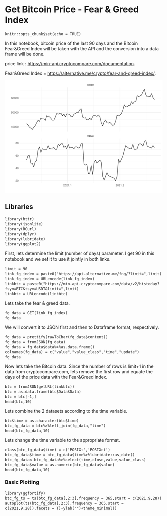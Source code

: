 # Get Bitcoin Price - Fear & Greed Index

```{r setup, include=FALSE}
knitr::opts_chunk$set(echo = TRUE)
```

In this notebook, bitcoin price of the last 90 days and the Bitcoin Fear&Greed Index will be taken 
with the API and the conversion into a data frame will be done.

<p>price link : <a href="https://min-api.cryptocompare.com/documentation" class="uri">https://min-api.cryptocompare.com/documentation</a>.</p>
<p>Fear&Greed Index = <a href="https://alternative.me/crypto/fear-and-greed-index/" class="uri">https://alternative.me/crypto/fear-and-greed-index/</a>.</p>

![btc](https://github.com/tolg6/btc_fg_index/blob/main/unnamed-chunk-8-1.png?raw=true)

## Libraries
```{r,warning = FALSE,message = FALSE}
library(httr)
library(jsonlite)
library(RCurl)
library(dplyr)
library(lubridate)
library(ggplot2)
```

First, lets determine the limit (number of days) parameter. I get 90 in this notebook and we set it to use it jointly in both links.

```{r,warning = FALSE,message = FALSE}
limit = 90
link_fg_index = paste0("https://api.alternative.me/fng/?limit=",limit)
link_fg_index = URLencode(link_fg_index)
linkbtc = paste0("https://min-api.cryptocompare.com/data/v2/histoday?fsym=BTC&tsym=USDT&limit=",limit)
linkbtc = URLencode(linkbtc)
```

Lets take the fear & greed data.

```{r,warning = FALSE,message = FALSE}
fg_data = GET(link_fg_index)
fg_data
```

We will convert it to JSON first and then to Dataframe format, respectively.

```{r,warning = FALSE,message = FALSE}
fg_data = prettify(rawToChar(fg_data$content))
fg_data = fromJSON(fg_data)
fg_data = fg_data$data%>%as.data.frame()
colnames(fg_data) = c("value","value_class","time","update")
fg_data
```

Now lets take the Bitcoin data.
Since the number of rows is limit+1 in the data from cryptocompare.com, 
lets remove the first row and equate the days of the price data with the Fear&Greed index.

```{r,warning = FALSE,message = FALSE}
btc = fromJSON(getURL(linkbtc))
btc = as.data.frame(btc$Data$Data)
btc = btc[-1,]
head(btc,10)
```


Lets combine the 2 datasets according to the time variable.

```{r,warning = FALSE,message = FALSE}
btc$time = as.character(btc$time)
btc_fg_data = btc%>%left_join(fg_data,"time")
head(btc_fg_data,10)
```

Lets change the time variable to the appropriate format.

```{r,warning = FALSE,message = FALSE}
class(btc_fg_data$time) = c('POSIXt','POSIXct')
btc_fg_data$time = btc_fg_data$time%>%lubridate::as_date()
btc_fg_data<-btc_fg_data%>%select(time,close,value,value_class)
btc_fg_data$value = as.numeric(btc_fg_data$value)
head(btc_fg_data,10)
```

### Basic Plotting

```{r,warning = FALSE,message = FALSE}
library(ggfortify)
btc_fg_ts = ts(btc_fg_data[,2:3],frequency = 365,start = c(2021,9,28))
autoplot(ts(btc_fg_data[,2:3],frequency = 365,start = c(2021,9,28)),facets = T)+ylab("")+theme_minimal()
```


